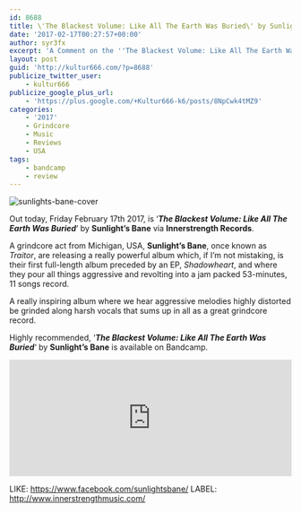 ```yaml
---
id: 8688
title: \'The Blackest Volume: Like All The Earth Was Buried\' by Sunlight\'s Bane - A Comment
date: '2017-02-17T00:27:57+00:00'
author: syr3fx
excerpt: 'A Comment on the ''The Blackest Volume: Like All The Earth Was Buried'' album by Sunlight''s Bane (2017).'
layout: post
guid: 'http://kultur666.com/?p=8688'
publicize_twitter_user:
    - kultur666
publicize_google_plus_url:
    - 'https://plus.google.com/+Kultur666-k6/posts/8NpCwk4tMZ9'
categories:
    - '2017'
    - Grindcore
    - Music
    - Reviews
    - USA
tags:
    - bandcamp
    - review
---
```


![sunlights-bane-cover](http://localhost:8080/wp-content/uploads/2017/02/sunlights-bane-cover.jpg)

Out today, Friday February 17th 2017, is ‘***The Blackest Volume: Like All The Earth Was Buried***‘ by **Sunlight’s Bane** via **Innerstrength Records**.

A grindcore act from Michigan, USA, **Sunlight’s Bane**, once known as *Traitor*, are releasing a really powerful album which, if I’m not mistaking, is their first full-length album preceded by an EP, *Shadowheart*, and where they pour all things aggressive and revolting into a jam packed 53-minutes, 11 songs record.

A really inspiring album where we hear aggressive melodies highly distorted be grinded along harsh vocals that sums up in all as a great grindcore record.

Highly recommended, ‘***The Blackest Volume: Like All The Earth Was Buried***‘ by **Sunlight’s Bane** is available on Bandcamp.

<iframe style="border: 0; width: 100%; height: 208px;" src="https://bandcamp.com/EmbeddedPlayer/album=2011738608/size=large/bgcol=333333/linkcol=e99708/tracklist=false/transparent=true/" seamless></iframe>

LIKE: <https://www.facebook.com/sunlightsbane/>
LABEL: <http://www.innerstrengthmusic.com/>